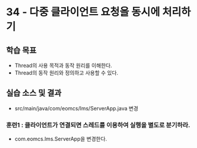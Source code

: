 # 34 - 다중 클라이언트 요청을 동시에 처리하기


## 학습 목표

- Thread의 사용 목적과 동작 원리를 이해한다.
- Thread의 동작 원리와 정의하고 사용할 수 있다.

## 실습 소스 및 결과

- src/main/java/com/eomcs/lms/ServerApp.java 변경


### 훈련1 : 클라이언트가 연결되면 스레드를 이용하여 실행을 별도로 분기하라.

- com.eomcs.lms.ServerApp을 변경한다.


